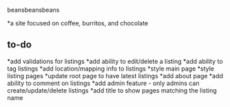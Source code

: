 beansbeansbeans

*a site focused on coffee, burritos, and chocolate

to-do
-------------
*add validations for listings
*add ability to edit/delete a listing
*add ability to tag listings
*add location/mapping info to listings
*style main page
*style listing pages
*update root page to have latest listings
*add about page
*add ability to comment on listings
*add admin feature - only admins can create/update/delete listings
*add title to show pages matching the listing name
